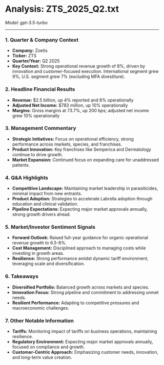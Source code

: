 # Analysis: ZTS_2025_Q2.txt

*Model: gpt-3.5-turbo*

---

### 1. Quarter & Company Context
- **Company:** Zoetis
- **Ticker:** ZTS
- **Quarter/Year:** Q2 2025
- **Key Context:** Strong operational revenue growth of 8%, driven by innovation and customer-focused execution. International segment grew 9%, U.S. segment grew 7% (excluding MFA divestiture).

### 2. Headline Financial Results
- **Revenue:** $2.5 billion, up 4% reported and 8% operationally
- **Adjusted Net Income:** $783 million, up 10% operationally
- **Margins:** Gross margins at 73.7%, up 200 bps; adjusted net income grew 10% operationally

### 3. Management Commentary
- **Strategic Initiatives:** Focus on operational efficiency, strong performance across markets, species, and franchises.
- **Product Innovation:** Key franchises like Semperica and Dermatology continue to drive growth.
- **Market Expansion:** Continued focus on expanding care for unaddressed patients.

### 4. Q&A Highlights
- **Competitive Landscape:** Maintaining market leadership in parasiticides, minimal impact from new entrants.
- **Product Adoption:** Strategies to accelerate Labrella adoption through education and clinical validation.
- **Pipeline Expectations:** Expecting major market approvals annually, strong growth drivers ahead.

### 5. Market/Investor Sentiment Signals
- **Forward Outlook:** Raised full-year guidance for organic operational revenue growth to 6.5-8%.
- **Cost Management:** Disciplined approach to managing costs while investing in growth areas.
- **Resilience:** Strong performance amidst dynamic tariff environment, leveraging scale and diversification.

### 6. Takeaways
- **Diversified Portfolio:** Balanced growth across markets and species.
- **Innovation Focus:** Strong pipeline and commitment to addressing unmet needs.
- **Resilient Performance:** Adapting to competitive pressures and macroeconomic challenges.

### 7. Other Notable Information
- **Tariffs:** Monitoring impact of tariffs on business operations, maintaining resilience.
- **Regulatory Environment:** Expecting major market approvals annually, focused on compliance and growth.
- **Customer-Centric Approach:** Emphasizing customer needs, innovation, and long-term value creation.